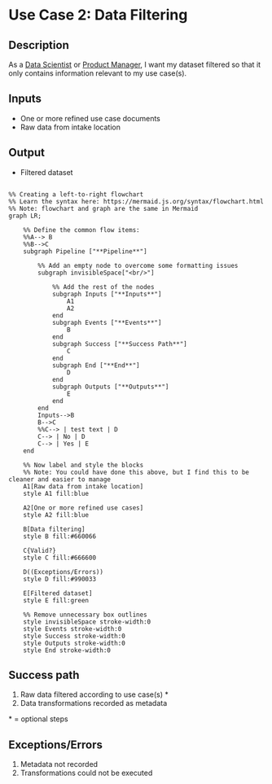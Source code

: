 # Use Case 2: Data Filtering

## Description

As a <a href='https://github.com/MLOps-OpenAPI/arch-diagrams?tab=readme-ov-file#data-scientists'>Data Scientist</a> or <a href="https://github.com/MLOps-OpenAPI/arch-diagrams?tab=readme-ov-file#product-managers">Product Manager</a>, I want my dataset filtered so that it only contains information relevant to my use case(s).

## Inputs

* One or more refined use case documents
* Raw data from intake location

## Output

* Filtered dataset

```mermaid

%% Creating a left-to-right flowchart
%% Learn the syntax here: https://mermaid.js.org/syntax/flowchart.html
%% Note: flowchart and graph are the same in Mermaid
graph LR;

    %% Define the common flow items:
    %%A--> B
    %%B-->C
    subgraph Pipeline ["**Pipeline**"]
        
        %% Add an empty node to overcome some formatting issues
        subgraph invisibleSpace["<br/>"]

            %% Add the rest of the nodes
            subgraph Inputs ["**Inputs**"]
                A1
                A2
            end
            subgraph Events ["**Events**"]
                B
            end
            subgraph Success ["**Success Path**"]
                C
            end
            subgraph End ["**End**"]
                D
            end
            subgraph Outputs ["**Outputs**"]
                E
            end
        end
        Inputs-->B
        B-->C
        %%C--> | test text | D
        C--> | No | D
        C--> | Yes | E
    end

    %% Now label and style the blocks
    %% Note: You could have done this above, but I find this to be cleaner and easier to manage
    A1[Raw data from intake location]
    style A1 fill:blue

    A2[One or more refined use cases]
    style A2 fill:blue

    B[Data filtering]
    style B fill:#660066

    C{Valid?}
    style C fill:#666600

    D((Exceptions/Errors))
    style D fill:#990033
    
    E[Filtered dataset]
    style E fill:green

    %% Remove unnecessary box outlines
    style invisibleSpace stroke-width:0
    style Events stroke-width:0
    style Success stroke-width:0
    style Outputs stroke-width:0
    style End stroke-width:0

```


## Success path

1. Raw data filtered according to use case(s) *
2. Data transformations recorded as metadata

\* = optional steps

## Exceptions/Errors

1. Metadata not recorded
2. Transformations could not be executed